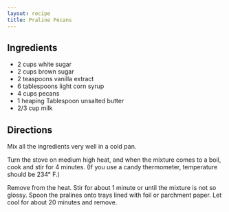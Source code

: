 ```yaml
---
layout: recipe
title: Praline Pecans
---
```


## Ingredients

* 2 cups white sugar
* 2 cups brown sugar
* 2 teaspoons vanilla extract
* 6 tablespoons light corn syrup
* 4 cups pecans
* 1 heaping Tablespoon unsalted butter
* 2/3 cup milk

## Directions

Mix all the ingredients very well in a cold pan.

Turn the stove on medium high heat, and when the mixture comes to a
boil, cook and stir for 4 minutes. (If you use a candy thermometer,
temperature should be 234° F.)

Remove from the heat. Stir for about 1 minute or until the mixture is
not so glossy. Spoon the pralines onto trays lined with foil or
parchment paper. Let cool for about 20 minutes and remove.
